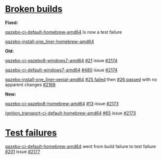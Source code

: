 # [Broken builds](http://build.osrfoundation.org/view/BuildCopFail/)

**Fixed:**

[gazebo-ci-default-homebrew-amd64](http://build.osrfoundation.org/view/main/view/BuildCopFail/job/gazebo-ci-default-homebrew-amd64) Is now a test failure

[gazebo-install-one_liner-homebrew-amd64](http://build.osrfoundation.org/view/main/view/BuildCopFail/job/gazebo-install-one_liner-homebrew-amd64/)



**Old:**




[gazebo-ci-gazebo8-windows7-amd64](http://build.osrfoundation.org/view/main/view/BuildCopFail/job/gazebo-ci-gazebo8-windows7-amd64) [#21](http://build.osrfoundation.org/view/main/view/BuildCopFail/job/gazebo-ci-gazebo8-windows7-amd64/21/) issue [#2174](https://bitbucket.org/osrf/gazebo/issues/2174/build-cop-windows-build-broken-cannot-find)

[gazebo-ci-default-windows7-amd64](http://build.osrfoundation.org/view/main/view/BuildCopFail/job/gazebo-ci-default-windows7-amd64/) [#480](http://build.osrfoundation.org/view/main/view/BuildCopFail/job/gazebo-ci-default-windows7-amd64/480/) issue [#2174](https://bitbucket.org/osrf/gazebo/issues/2174/build-cop-windows-build-broken-cannot-find)



[gazebo-install-one_liner-xenial-amd64](http://build.osrfoundation.org/view/main/view/BuildCopFail/job/gazebo-install-one_liner-xenial-amd64/) [#25 failed](http://build.osrfoundation.org/view/main/view/BuildCopFail/job/gazebo-install-one_liner-xenial-amd64/25/) then [#26 passed](http://build.osrfoundation.org/view/main/view/BuildCopFail/job/gazebo-install-one_liner-xenial-amd64/26/) with no apparent changes [#2168](https://bitbucket.org/osrf/gazebo/issues/2168/build-cop-one-liner-install-for-gazebo-7)


**New:**

[gazebo-ci-gazebo8-homebrew-amd64](http://build.osrfoundation.org/view/main/view/BuildCopFail/job/gazebo-ci-gazebo8-homebrew-amd64/) [#13](http://build.osrfoundation.org/view/main/view/BuildCopFail/job/gazebo-ci-gazebo8-homebrew-amd64/13/) issue [#2173](https://bitbucket.org/osrf/gazebo/issues/2173/build-cop-one_line-homebrew-broken-library)

[ignition_transport-ci-default-homebrew-amd64](http://build.osrfoundation.org/view/main/view/BuildCopTests/job/ignition_transport-ci-default-homebrew-amd64/) [#65](http://build.osrfoundation.org/view/main/view/BuildCopTests/job/ignition_transport-ci-default-homebrew-amd64/65/) issue [#2173](https://bitbucket.org/osrf/gazebo/issues/2173/build-cop-one_line-homebrew-broken-library)

# [Test failures](http://build.osrfoundation.org/view/BuildCopTests/)
[gazebo-ci-default-homebrew-amd64](http://build.osrfoundation.org/view/main/view/BuildCopFail/job/gazebo-ci-default-homebrew-amd64) went from build failure to test failure [#201](http://build.osrfoundation.org/view/main/view/BuildCopFail/job/gazebo-ci-default-homebrew-amd64/201/) issue [#2177](https://bitbucket.org/osrf/gazebo/issues/2177)